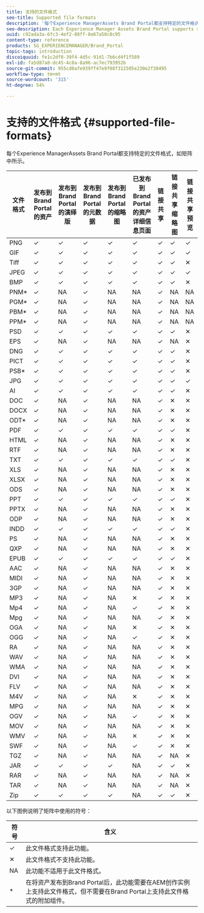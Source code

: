 ```yaml
---
title: 支持的文件格式
seo-title: Supported file formats
description: '每个Experience ManagerAssets Brand Portal都支持特定的文件格式，如矩阵中所示。 '
seo-description: Each Experience Manager Assets Brand Portal supports specific file formats, as indicated in the matrix.
uuid: c92ada3a-6fc3-4ef2-88ff-8e67a50c8c95
content-type: reference
products: SG_EXPERIENCEMANAGER/Brand_Portal
topic-tags: introduction
discoiquuid: fe1c2df8-39f4-4d5c-91d1-7b6cd4f1f589
exl-id: fa5d87a8-dc45-4c8a-8a96-ac7ec793952b
source-git-commit: 955cd8afe939ff47e9f08f312505e230e2f38495
workflow-type: tm+mt
source-wordcount: '315'
ht-degree: 54%

---
```


# 支持的文件格式 {#supported-file-formats}

每个Experience ManagerAssets Brand Portal都支持特定的文件格式，如矩阵中所示。

| 文件格式 | 发布到Brand Portal的资产 | 发布到Brand Portal的演绎版 | 发布到Brand Portal的元数据 | 发布到Brand Portal的缩略图 | 已发布到Brand Portal的资产详细信息页面 | 链接共享 | 链接共享缩略图 | 链接共享预览 |
|-------------|----------------------------------|--------------------------------------|------------------------------------|--------------------------------------|-----------------------------------------------|-------------|-----------------------|---------------------|
| PNG | ✓ | ✓ | ✓ | ✓ | ✓ | ✓ | ✓ | ✓ |
| GIF | ✓ | ✓ | ✓ | ✓ | ✓ | ✓ | ✓ | ✓ |
| Tiff | ✓ | ✓ | ✓ | ✓ | ✓ | ✓ | ✓ | ✕ |
| JPEG | ✓ | ✓ | ✓ | ✓ | ✓ | ✓ | ✓ | ✓ |
| BMP | ✓ | ✓ | ✓ | ✓ | ✓ | ✓ | ✓ | ✕ |
| PNM* | ✓ | NA | ✓ | NA | NA | ✓ | NA | NA |
| PGM* | ✓ | NA | ✓ | NA | NA | ✓ | NA | NA |
| PBM* | ✓ | NA | ✓ | NA | NA | ✓ | NA | NA |
| PPM* | ✓ | NA | ✓ | NA | NA | ✓ | NA | NA |
| PSD | ✓ | ✓ | ✓ | ✓ | ✓ | ✓ | ✓ | ✕ |
| EPS | ✓ | NA | ✓ | NA | NA | ✓ | NA | ✕ |
| DNG | ✓ | ✓ | ✓ | ✓ | ✓ | ✓ | ✓ | ✕ |
| PICT | ✓ | ✓ | ✓ | ✓ | ✓ | ✓ | ✓ | ✕ |
| PSB* | ✓ | ✓ | ✓ | ✓ | ✓ | ✓ | ✓ | ✕ |
| JPG | ✓ | ✓ | ✓ | ✓ | ✓ | ✓ | ✓ | ✓ |
| AI | ✓ | ✓ | ✓ | ✓ | ✓ | ✓ | ✓ | ✕ |
| DOC | ✓ | NA | ✓ | NA | NA | ✓ | ✕ | ✕ |
| DOCX | ✓ | NA | ✓ | NA | NA | ✓ | ✕ | ✕ |
| ODT* | ✓ | NA | ✓ | NA | NA | ✓ | ✕ | ✕ |
| PDF | ✓ | ✓ | ✓ | ✓ | ✓ | ✓ | ✓ | ✕ |
| HTML | ✓ | NA | ✓ | NA | NA | ✓ | ✕ | ✕ |
| RTF | ✓ | NA | ✓ | NA | NA | ✓ | ✕ | ✕ |
| TXT | ✓ | ✓ | ✓ | ✓ | ✓ | ✓ | ✓ | ✕ |
| XLS | ✓ | NA | ✓ | NA | NA | ✓ | ✕ | ✕ |
| XLSX | ✓ | NA | ✓ | NA | NA | ✓ | ✕ | ✕ |
| ODS | ✓ | NA | ✓ | NA | NA | ✓ | ✕ | ✕ |
| PPT | ✓ | ✓ | ✓ | ✓ | ✓ | ✓ | ✓ | ✕ |
| PPTX | ✓ | NA | ✓ | NA | NA | ✓ | ✕ | ✕ |
| ODP | ✓ | NA | ✓ | NA | NA | ✓ | ✕ | ✕ |
| INDD | ✓ | ✓ | ✓ | ✓ | ✓ | ✓ | ✓ | ✕ |
| PS | ✓ | NA | ✓ | NA | NA | ✓ | ✕ | ✕ |
| QXP | ✓ | NA | ✓ | NA | NA | ✓ | ✕ | ✕ |
| EPUB | ✓ | ✓ | ✓ | ✓ | ✓ | ✓ | ✓ | ✕ |
| AAC | ✓ | NA | ✓ | NA | NA | ✓ | ✕ | ✕ |
| MIDI | ✓ | NA | ✓ | NA | NA | ✓ | ✕ | ✕ |
| 3GP | ✓ | NA | ✓ | NA | NA | ✓ | ✕ | ✕ |
| MP3 | ✓ | NA | ✓ | NA | ✕ | ✓ | ✕ | ✕ |
| Mp4 | ✓ | NA | ✓ | NA | ✓ | ✓ | ✕ | ✕ |
| Mpg | ✓ | NA | ✓ | NA | NA | ✓ | ✕ | ✕ |
| OGA | ✓ | NA | ✓ | NA | ✕ | ✓ | ✕ | ✕ |
| OGG | ✓ | NA | ✓ | NA | ✓ | ✓ | ✕ | ✕ |
| RA | ✓ | NA | ✓ | NA | NA | ✓ | ✕ | ✕ |
| WAV | ✓ | NA | ✓ | NA | NA | ✓ | ✕ | ✕ |
| WMA | ✓ | NA | ✓ | NA | NA | ✓ | ✕ | ✕ |
| DVI | ✓ | NA | ✓ | NA | NA | ✓ | ✕ | ✕ |
| FLV | ✓ | NA | ✓ | NA | NA | ✓ | ✕ | ✕ |
| M4V | ✓ | NA | ✓ | NA | ✕ | ✓ | ✕ | ✕ |
| MPG | ✓ | NA | ✓ | NA | NA | ✓ | ✕ | ✕ |
| OGV | ✓ | NA | ✓ | NA | ✓ | ✓ | ✕ | ✕ |
| MOV | ✓ | NA | ✓ | NA | NA | ✓ | ✕ | ✕ |
| WMV | ✓ | NA | ✓ | NA | ✕ | ✓ | ✕ | ✕ |
| SWF | ✓ | NA | ✓ | NA | ✓ | ✓ | ✕ | ✕ |
| TGZ | ✓ | NA | ✓ | NA | NA | ✓ | NA | ✕ |
| JAR | ✓ | ✓ | ✓ | ✓ | NA | ✓ | ✓ | ✕ |
| RAR | ✓ | NA | ✓ | NA | NA | ✓ | NA | ✕ |
| TAR | ✓ | NA | ✓ | NA | NA | ✓ | NA | ✕ |
| Zip | ✓ | ✓ | ✓ | ✓ | NA | ✓ | ✓ | ✕ |

以下图例说明了矩阵中使用的符号：

| 符号 | 含义 |
|--------|-----------------------------------------------------------------------------------------------------------------------------------------------------|
| ✓ | 此文件格式支持此功能。 |
| ✕ | 此文件格式不支持此功能。 |
| NA | 此功能不适用于此文件格式。 |
| * | 在将资产发布到Brand Portal后，此功能需要在AEM创作实例上支持此文件格式，但不需要在Brand Portal上支持此文件格式的附加组件。 |
